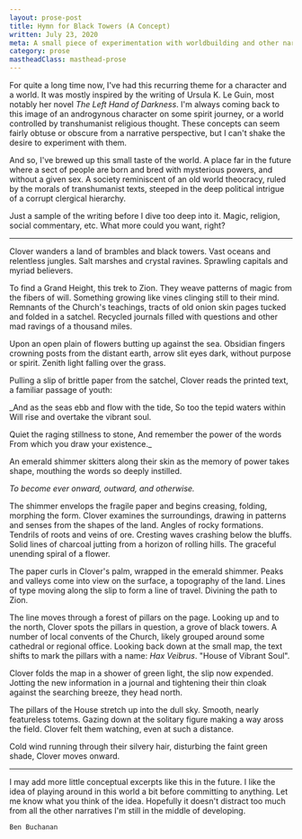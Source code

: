 ```yaml
---
layout: prose-post
title: Hymn for Black Towers (A Concept)
written: July 23, 2020
meta: A small piece of experimentation with worldbuilding and other narrative concepts.
category: prose
mastheadClass: masthead-prose
---
```


For quite a long time now, I've had this recurring theme for a character and a world. It was mostly inspired by the writing of Ursula K. Le Guin, most notably her novel _The Left Hand of Darkness_. I'm always coming back to this image of an androgynous character on some spirit journey, or a world controlled by transhumanist religious thought. These concepts can seem fairly obtuse or obscure from a narrative perspective, but I can't shake the desire to experiment with them.

And so, I've brewed up this small taste of the world. A place far in the future where a sect of people are born and bred with mysterious powers, and without a given sex. A society reminiscent of an old world theocracy, ruled by the morals of transhumanist texts, steeped in the deep political intrigue of a corrupt clergical hierarchy.

Just a sample of the writing before I dive too deep into it. Magic, religion, social commentary, etc. What more could you want, right?

<hr>

Clover wanders a land of brambles and black towers. Vast oceans and relentless
jungles. Salt marshes and crystal ravines. Sprawling capitals and myriad
believers.

To find a Grand Height, this trek to Zion. They weave patterns of magic from
the fibers of will. Something growing like vines clinging still to their mind.
Remnants of the Church's teachings, tracts of old onion skin pages tucked and
folded in a satchel. Recycled journals filled with questions and other mad
ravings of a thousand miles.

Upon an open plain of flowers butting up against the sea. Obsidian fingers
crowning posts from the distant earth, arrow slit eyes dark, without purpose
or spirit. Zenith light falling over the grass.

Pulling a slip of brittle paper from the satchel, Clover reads the printed
text, a familiar passage of youth:

_And as the seas ebb and flow with the tide,
So too the tepid waters within
Will rise and overtake the vibrant soul.

Quiet the raging stillness to stone,
And remember the power of the words
From which you draw your existence._

An emerald shimmer skitters along their skin as the memory of power takes
shape, mouthing the words so deeply instilled.

_To become ever onward, outward, and otherwise._

The shimmer envelops the fragile paper and begins creasing, folding, morphing
the form. Clover examines the surroundings, drawing in patterns and senses
from the shapes of the land. Angles of rocky formations. Tendrils of roots and
veins of ore. Cresting waves crashing below the bluffs. Solid lines of
charcoal jutting from a horizon of rolling hills. The graceful unending spiral
of a flower.

The paper curls in Clover's palm, wrapped in the emerald shimmer. Peaks and
valleys come into view on the surface, a topography of the land. Lines of type
moving along the slip to form a line of travel. Divining the path to Zion.

The line moves through a forest of pillars on the page. Looking up and to the
north, Clover spots the pillars in question, a grove of black towers. A number
of local convents of the Church, likely grouped around some cathedral or
regional office. Looking back down at the small map, the text shifts to mark
the pillars with a name: _Hax Veibrus_. "House of Vibrant Soul".

Clover folds the map in a shower of green light, the slip now expended.
Jotting the new information in a journal and tightening their thin cloak
against the searching breeze, they head north.

The pillars of the House stretch up into the dull sky. Smooth, nearly
featureless totems. Gazing down at the solitary figure making a way aross the
field. Clover felt them watching, even at such a distance.

Cold wind running through their silvery hair, disturbing the faint green
shade, Clover moves onward.

<hr>

I may add more little conceptual excerpts like this in the future. I like the idea of playing around in this world a bit before committing to anything. Let me know what you think of the idea. Hopefully it doesn't distract too much from all the other narratives I'm still in the middle of developing.

	Ben Buchanan
